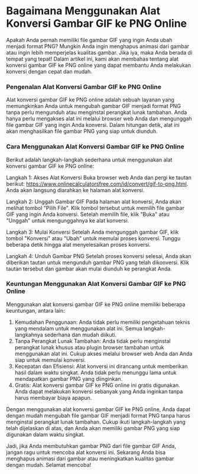 Bagaimana Menggunakan Alat Konversi Gambar GIF ke PNG Online
============================================================

Apakah Anda pernah memiliki file gambar GIF yang ingin Anda ubah menjadi format PNG? Mungkin Anda ingin menghapus animasi dari gambar atau ingin lebih memperjelas kualitas gambar. Jika iya, maka Anda berada di tempat yang tepat! Dalam artikel ini, kami akan membahas tentang alat konversi gambar GIF ke PNG online yang dapat membantu Anda melakukan konversi dengan cepat dan mudah.

### Pengenalan Alat Konversi Gambar GIF ke PNG Online

Alat konversi gambar GIF ke PNG online adalah sebuah layanan yang memungkinkan Anda untuk mengubah gambar GIF menjadi format PNG tanpa perlu mengunduh atau menginstal perangkat lunak tambahan. Anda hanya perlu mengakses alat ini melalui browser web Anda dan mengunggah file gambar GIF yang ingin Anda konversi. Dalam hitungan detik, alat ini akan menghasilkan file gambar PNG yang siap untuk diunduh.

### Cara Menggunakan Alat Konversi Gambar GIF ke PNG Online

Berikut adalah langkah-langkah sederhana untuk menggunakan alat konversi gambar GIF ke PNG online:

Langkah 1: Akses Alat Konversi Buka browser web Anda dan pergi ke tautan berikut: <https://www.onlinecalculatorsfree.com/id/convert/gif-to-png.html>. Anda akan langsung diarahkan ke halaman alat konversi.

Langkah 2: Unggah Gambar GIF Pada halaman alat konversi, Anda akan melihat tombol "Pilih File". Klik tombol tersebut untuk memilih file gambar GIF yang ingin Anda konversi. Setelah memilih file, klik "Buka" atau "Unggah" untuk mengunggahnya ke alat konversi.

Langkah 3: Mulai Konversi Setelah Anda mengunggah gambar GIF, klik tombol "Konversi" atau "Ubah" untuk memulai proses konversi. Tunggu beberapa detik hingga alat menyelesaikan proses konversi.

Langkah 4: Unduh Gambar PNG Setelah proses konversi selesai, Anda akan diberikan tautan untuk mengunduh gambar PNG yang telah dikonversi. Klik tautan tersebut dan gambar akan mulai diunduh ke perangkat Anda.

### Keuntungan Menggunakan Alat Konversi Gambar GIF ke PNG Online

Menggunakan alat konversi gambar GIF ke PNG online memiliki beberapa keuntungan, antara lain:

1. Kemudahan Penggunaan: Anda tidak perlu memiliki pengetahuan teknis yang mendalam untuk menggunakan alat ini. Semua langkah-langkahnya sederhana dan mudah diikuti.
2. Tanpa Perangkat Lunak Tambahan: Anda tidak perlu menginstal perangkat lunak khusus atau plugin browser tambahan untuk menggunakan alat ini. Cukup akses melalui browser web Anda dan Anda siap untuk memulai konversi.
3. Kecepatan dan Efisiensi: Alat konversi ini dirancang untuk memberikan hasil dalam waktu singkat. Anda tidak perlu menunggu lama untuk mendapatkan gambar PNG yang diinginkan.
4. Gratis: Alat konversi gambar GIF ke PNG online ini gratis digunakan. Anda dapat melakukan konversi sebanyak yang Anda inginkan tanpa harus membayar biaya apapun.

Dengan menggunakan alat konversi gambar GIF ke PNG online, Anda dapat dengan mudah mengubah file gambar GIF menjadi format PNG tanpa harus menginstal perangkat lunak tambahan. Cukup ikuti langkah-langkah yang telah dijelaskan di atas, dan Anda akan memiliki gambar PNG yang siap digunakan dalam waktu singkat.

Jadi, jika Anda membutuhkan gambar PNG dari file gambar GIF Anda, jangan ragu untuk mencoba alat konversi ini. Sekarang Anda bisa menghapus animasi dari gambar atau meningkatkan kualitas gambar dengan mudah. Selamat mencoba!